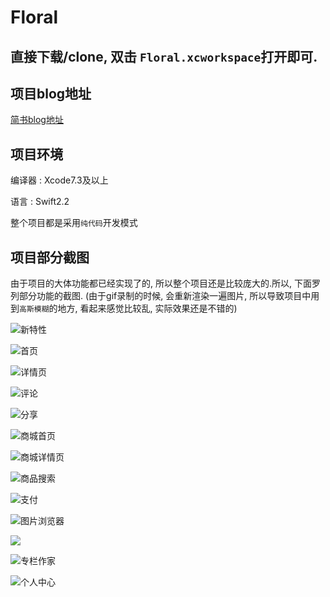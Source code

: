 # Floral

## 直接下载/clone, 双击 `Floral.xcworkspace`打开即可. 

## 项目blog地址
<a href="http://www.jianshu.com/p/2893be49c50e">简书blog地址</a>

## 项目环境
编译器 : Xcode7.3及以上

语言 : Swift2.2

整个项目都是采用`纯代码`开发模式

## 项目部分截图
由于项目的大体功能都已经实现了的, 所以整个项目还是比较庞大的.所以, 下面罗列部分功能的截图.
(由于gif录制的时候, 会重新渲染一遍图片, 所以导致项目中用到`高斯模糊`的地方, 看起来感觉比较乱, 实际效果还是不错的)

![新特性](http://7xq6at.com1.z0.glb.clouddn.com/%E6%96%B0%E7%89%B9%E6%80%A7.gif)

![首页](http://7xq6at.com1.z0.glb.clouddn.com/%E9%A6%96%E9%A1%B5.gif)

![详情页](http://7xq6at.com1.z0.glb.clouddn.com/%E8%AF%A6%E6%83%85%E9%A1%B5.gif)

![评论](http://7xq6at.com1.z0.glb.clouddn.com/%E8%AF%84%E8%AE%BA.gif)

![分享](http://7xq6at.com1.z0.glb.clouddn.com/%E5%88%86%E4%BA%AB.gif)

![商城首页](http://7xq6at.com1.z0.glb.clouddn.com/%E5%95%86%E5%9F%8E%E9%A6%96%E9%A1%B5.gif)

![商城详情页](http://7xq6at.com1.z0.glb.clouddn.com/%E5%95%86%E5%9F%8E%E8%AF%A6%E6%83%85%E9%A1%B5.gif)

![商品搜索](http://7xq6at.com1.z0.glb.clouddn.com/%E6%90%9C%E7%B4%A2.gif)

![支付](http://7xq6at.com1.z0.glb.clouddn.com/%E6%94%AF%E4%BB%98.gif)

![图片浏览器](http://7xq6at.com1.z0.glb.clouddn.com/%E5%9B%BE%E7%89%87%E6%B5%8F%E8%A7%88%E5%99%A8.gif)

![](http://7xq6at.com1.z0.glb.clouddn.com/%E7%99%BB%E5%BD%95%E6%B3%A8%E5%86%8C%E9%A1%B5.gif)

![专栏作家](http://7xq6at.com1.z0.glb.clouddn.com/%E4%B8%93%E6%A0%8F%E4%BD%9C%E5%AE%B6.gif)

![个人中心](http://7xq6at.com1.z0.glb.clouddn.com/%E4%B8%AA%E4%BA%BA%E4%B8%AD%E5%BF%83.gif)
